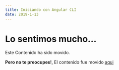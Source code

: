 ```yaml
---
title: Iniciando con Angular CLI
date: 2019-1-13
---
```

# Lo sentimos mucho...

Este Contenido ha sido movido.

**Pero no te preocupes!**, El contenido fue movido [aqui](/2019/01/13/iniciando-con-angular-cli//)
